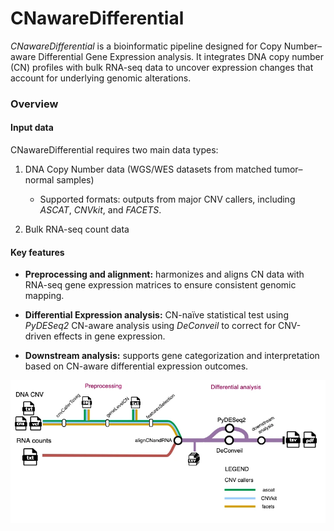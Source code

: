 # CNawareDifferential

*CNawareDifferential* is a bioinformatic pipeline designed for Copy Number–aware Differential Gene Expression analysis.
It integrates DNA copy number (CN) profiles with bulk RNA-seq data to uncover expression changes that account for underlying genomic alterations.

### Overview

#### Input data

CNawareDifferential requires two main data types:

1) DNA Copy Number data (WGS/WES datasets from matched tumor–normal samples)
     - Supported formats: outputs from major CNV callers, including *ASCAT*, *CNVkit*, and *FACETS*.

2) Bulk RNA-seq count data

#### Key features

- **Preprocessing and alignment:**
harmonizes and aligns CN data with RNA-seq gene expression matrices to ensure consistent genomic mapping.

- **Differential Expression analysis:**
CN-naïve statistical test using *PyDESeq2*
CN-aware analysis using *DeConveil* to correct for CNV-driven effects in gene expression.

- **Downstream analysis:**
supports gene categorization and interpretation based on CN-aware differential expression outcomes.

<img src="figures/CNawareDifferential.webp" width="600">

